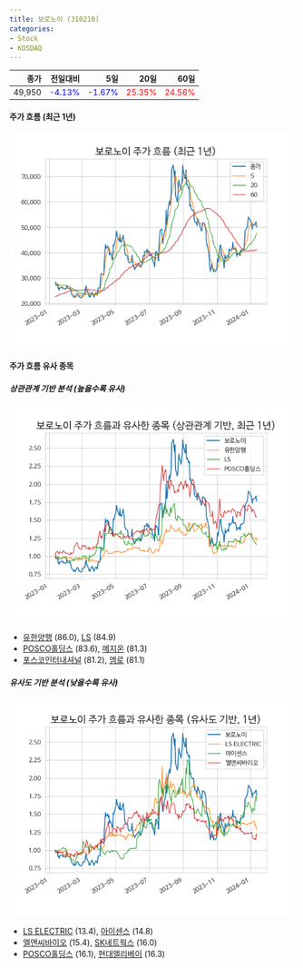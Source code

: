 ```yaml
---
title: 보로노이 (310210)
categories:
- Stock
- KOSDAQ
---
```


|종가|전일대비|5일|20일|60일|
|---:|-------:|--:|---:|---:|
|49,950|<span style="color: blue">-4.13%</span>|<span style="color: blue">-1.67%</span>|<span style="color: red">25.35%</span>|<span style="color: red">24.56%</span>|

<!-- more -->


#### 주가 흐름 (최근 1년)
![310210](/assets/images/stock/310210.png)


#### 주가 흐름 유사 종목


##### 상관관계 기반 분석 (높을수록 유사)
![310210](/assets/images/stock/310210_corr.png)
- [유한양행](/000100/) (86.0), [LS](/006260/) (84.9)
- [POSCO홀딩스](/005490/) (83.6), [메지온](/140410/) (81.3)
- [포스코인터내셔널](/047050/) (81.2), [엠로](/058970/) (81.1)


##### 유사도 기반 분석 (낮을수록 유사)	
![310210](/assets/images/stock/310210_sim.png)
- [LS ELECTRIC](/010120/) (13.4), [아이센스](/099190/) (14.8)
- [엘앤씨바이오](/290650/) (15.4), [SK네트웍스](/001740/) (16.0)
- [POSCO홀딩스](/005490/) (16.1), [현대엘리베이](/017800/) (16.3)